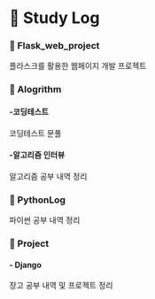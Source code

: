 # 🙌 Study Log

### 📌 Flask_web_project
플라스크를 활용한 웹페이지 개발 프로젝트

### 📌 Alogrithm
#### -코딩테스트
코딩테스트 문풀
#### -알고리즘 인터뷰
알고리즘 공부 내역 정리

### 📌 PythonLog
파이썬 공부 내역 정리

### 📌 Project
#### - Django
장고 공부 내역 및 프로젝트 정리
